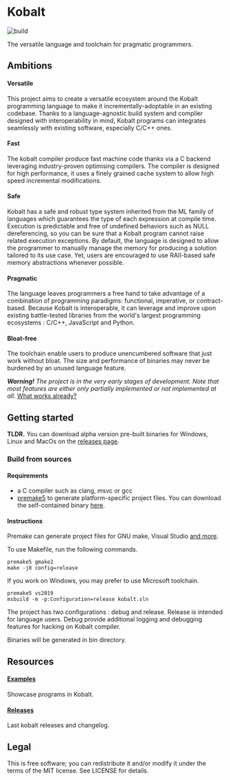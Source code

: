 # Kobalt
![build](https://github.com/abel0b/kobalt/workflows/build/badge.svg)

The versatile language and toolchain for pragmatic programmers.

## Ambitions
#### Versatile
This project aims to create a versatile ecosystem around the Kobalt programming language to make it incrementally-adoptable in an existing codebase. Thanks to a language-agnostic build system and compiler designed with interoperability in mind, Kobalt programs can integrates seamlessly with existing software, especially C/C++ ones.

#### Fast
The kobalt compiler produce fast machine code thanks via a C backend leveraging industry-proven optimising compilers. The compiler is designed for high performance, it uses a finely grained cache system to allow high speed incremental modifications.

#### Safe
Kobalt has a safe and robust type system inherited from the ML family of languages which guarantees the type of each expression at compile time. Execution is predictable and free of undefined behaviors such as NULL dereferencing, so you can be sure that a Kobalt program cannot raise related execution exceptions. By default, the language is designed to allow the programmer to manually manage the memory for producing a solution tailored to its use case. Yet, users are encouraged to use RAII-based safe memory abstractions whenever possible.

#### Pragmatic
The language leaves programmers a free hand to take advantage of a combination of programming paradigms: functional, imperative, or contract-based. Because Kobalt is interoperable, it can leverage and improve upon existing battle-tested libraries from the world's largest programming ecosystems : C/C++, JavaScript and Python.

#### Bloat-free
The toolchain enable users to produce unencumbered software that just work without bloat. The size and performance of binaries may never be burdened by an unused language feature.

***Warning!** The project is in the very early stages of development. Note that most features are either only partially implemented or not implemented at all.* [What works already?](https://github.com/abel0b/kobalt/tree/master/doc/examples)

## Getting started
**TLDR.** You can download alpha version pre-built binaries for Windows, Linux and MacOs on the [releases page](https://github.com/abel0b/kobalt/releases).

### Build from sources
#### Requirements
- a C compiler such as clang, msvc or gcc
- [premake5](https://premake.github.io) to generate platform-specific project files. You can download the self-contained binary [here](https://premake.github.io/download.html).

#### Instructions
Premake can generate project files for GNU make, Visual Studio [and more](https://github.com/premake/premake-core/wiki/Using-Premake).

To use Makefile, run the following commands.
```shell
premake5 gmake2
make -j8 config=release
```

If you work on Windows, you may prefer to use Microsoft toolchain.
```shell
premake5 vs2019
msbuild -m -p:Configuration=release kobalt.sln
```

The project has two configurations : debug and release. Release is intended for language users. Debug provide additional logging and debugging features for hacking on Kobalt compiler.

Binaries will be generated in bin directory.

## Resources
#### [Examples](https://github.com/abel0b/kobalt/tree/master/doc/examples)
Showcase programs in Kobalt.

#### [Releases](https://github.com/abel0b/kobalt/releases)
Last kobalt releases and changelog.

## Legal
This is free software; you can redistribute it and/or modify it under the terms of the MIT license. See LICENSE for details.
